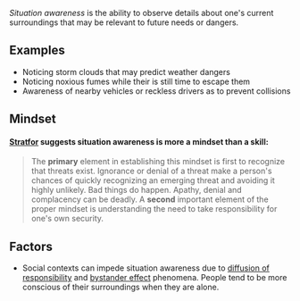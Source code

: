 <dfn>Situation awareness</dfn> is the ability to observe details about one's 
current surroundings that may be relevant to future needs or dangers.

## Examples

- Noticing storm clouds that may predict weather dangers
- Noticing noxious fumes while their is still time to escape them
- Awareness of nearby vehicles or reckless drivers as to prevent collisions

## Mindset
#### [Stratfor](http://www.stratfor.com/weekly/practical-guide-situational-awareness) suggests situation awareness is more a mindset than a skill:
> The <b>primary</b> element in establishing this mindset is first to recognize that threats exist. 
> Ignorance or denial of a threat make a person's chances of quickly recognizing an emerging 
> threat and avoiding it highly unlikely. Bad things do happen. Apathy, denial and complacency 
> can be deadly. A <b>second</b> important element of the proper mindset is understanding the need to 
> take responsibility for one's own security.

## Factors
- Social contexts can impede situation awareness due to [diffusion of responsibility](http://en.wikipedia.org/wiki/Diffusion_of_responsibility)
and [bystander effect](http://en.wikipedia.org/wiki/Bystander_effect) phenomena. People tend to be more conscious of their surroundings when they are alone.

<!--
http://www.uscg.mil/auxiliary/training/tct/chap5.pdf
http://www.skybrary.aero/index.php/Situational_Awareness
-->